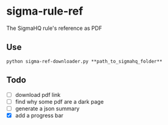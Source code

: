 # sigma-rule-ref
The SigmaHQ rule's reference as PDF

## Use
`python sigma-ref-downloader.py **path_to_sigmahq_folder**`

## Todo
- [ ] download pdf link
- [ ] find why some pdf are a dark page
- [ ] generate a json summary
- [X] add a progress bar
